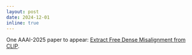 ```yaml
---
layout: post
date: 2024-12-01
inline: true
---
```


One AAAI-2025 paper to appear: <a href="https://arxiv.org/abs/2412.18404">Extract Free Dense Misalignment from CLIP</a>.